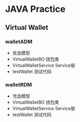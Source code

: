 # JAVA Practice

## Virtual Wallet

### walletADM

- 贫血模型
- VirtualWalletBO 钱包类
- VirtualWalletService Service层
- testWallet 测试代码

### walletRDM

- 充血模型
- VirtualWalletBO 钱包类
- VirtualWalletService Service层
- testWallet 测试代码
